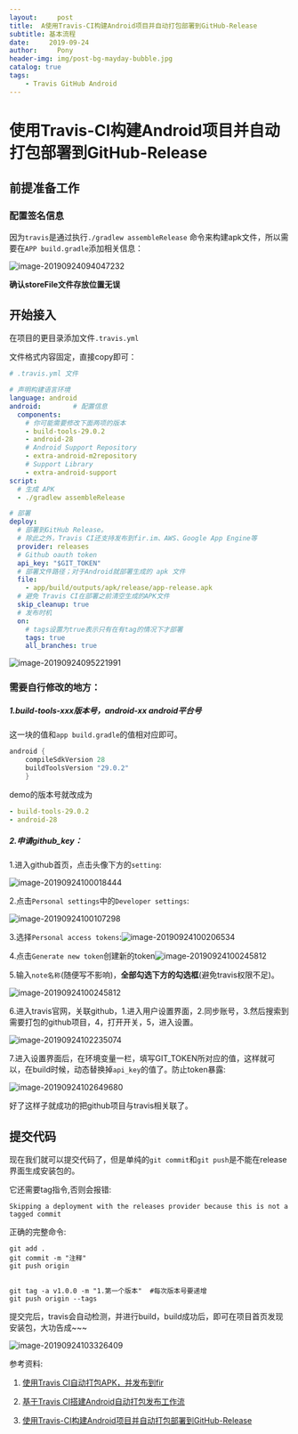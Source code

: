 ```yaml
---
layout:     post
title:  A使用Travis-CI构建Android项目并自动打包部署到GitHub-Release
subtitle: 基本流程
date:     2019-09-24
author:     Pony
header-img: img/post-bg-mayday-bubble.jpg
catalog: true
tags:
    - Travis GitHub Android
---
```




# 使用Travis-CI构建Android项目并自动打包部署到GitHub-Release

## 前提准备工作

###  配置签名信息

因为`travis`是通过执行`./gradlew assembleRelease` 命令来构建apk文件，所以需要在`APP build.gradle`添加相关信息：

![image-20190924094047232](https://raw.githubusercontent.com/liaopen123/ImageRepo/master/YCgXFq.jpg)



**确认storeFile文件存放位置无误**

## 开始接入

在项目的更目录添加文件`.travis.yml`

文件格式内容固定，直接copy即可：

```yml
# .travis.yml 文件

# 声明构建语言环境
language: android
android:        # 配置信息
  components:
    # 你可能需要修改下面两项的版本
    - build-tools-29.0.2
    - android-28
    # Android Support Repository
    - extra-android-m2repository
    # Support Library
    - extra-android-support
script:
  # 生成 APK
  - ./gradlew assembleRelease

# 部署
deploy:
  # 部署到GitHub Release。
  # 除此之外，Travis CI还支持发布到fir.im、AWS、Google App Engine等
  provider: releases
  # Github oauth token
  api_key: "$GIT_TOKEN"
  # 部署文件路径；对于Android就部署生成的 apk 文件
  file:
    - app/build/outputs/apk/release/app-release.apk
  # 避免 Travis CI在部署之前清空生成的APK文件
  skip_cleanup: true
  # 发布时机
  on:
    # tags设置为true表示只有在有tag的情况下才部署
    tags: true
    all_branches: true
```



![image-20190924095221991](https://raw.githubusercontent.com/liaopen123/ImageRepo/master/2.png)



### 需要自行修改的地方：

##### 1.build-tools-xxx版本号，android-xx android平台号

这一块的值和`app build.gradle`的值相对应即可。

```groovy
android {
    compileSdkVersion 28
    buildToolsVersion "29.0.2"
    }
```

demo的版本号就改成为

```yml
- build-tools-29.0.2
- android-28
```

##### 2.申请github_key：

1.进入github首页，点击头像下方的`setting`:

![image-20190924100018444](https://raw.githubusercontent.com/liaopen123/ImageRepo/master/3.png)

2.点击`Personal settings`中的`Developer settings`:

![image-20190924100107298](https://raw.githubusercontent.com/liaopen123/ImageRepo/master/3.png)



3.选择`Personal access tokens`:![image-20190924100206534](https://raw.githubusercontent.com/liaopen123/ImageRepo/master/5.png)



4.点击`Generate new token`创建新的token![image-20190924100245812](/Users/pony/Desktop/travis/7.png)



5.输入`note名称`(随便写不影响)，**全部勾选下方的勾选框**(避免travis权限不足)。

![image-20190924100245812](https://raw.githubusercontent.com/liaopen123/ImageRepo/master/7.png)

6.进入travis官网，关联github，1.进入用户设置界面，2.同步账号，3.然后搜索到需要打包的github项目，4，打开开关，5，进入设置。

![image-20190924102235074](https://raw.githubusercontent.com/liaopen123/ImageRepo/master/8.png)

7.进入设置界面后，在环境变量一栏，填写GIT_TOKEN所对应的值，这样就可以，在build时候，动态替换掉`api_key`的值了。防止token暴露:

![image-20190924102649680](https://raw.githubusercontent.com/liaopen123/ImageRepo/master/9.png)





好了这样子就成功的把github项目与travis相关联了。





## 提交代码

现在我们就可以提交代码了，但是单纯的`git commit`和`git push`是不能在release界面生成安装包的。

它还需要tag指令,否则会报错:

```shell
Skipping a deployment with the releases provider because this is not a tagged commit
```

正确的完整命令:

```shell
git add .
git commit -m "注释"
git push origin


git tag -a v1.0.0 -m "1.第一个版本"  #每次版本号要递增
git push origin --tags
```



提交完后，travis会自动检测，并进行build，build成功后，即可在项目首页发现安装包，大功告成~~~

![image-20190924103326409](https://raw.githubusercontent.com/liaopen123/ImageRepo/master/10.png)







参考资料:

1. [使用Travis CI自动打包APK，并发布到fir](<http://www.voidcn.com/article/p-rirvihnb-bpu.html>)

2. [基于Travis CI搭建Android自动打包发布工作流](<https://www.jianshu.com/p/76de282093b9>)

3. [使用Travis-CI构建Android项目并自动打包部署到GitHub-Release](<https://www.jianshu.com/p/7517255bc056?utm_campaign=maleskine&utm_content=note&utm_medium=seo_notes&utm_source=recommendation>)

   